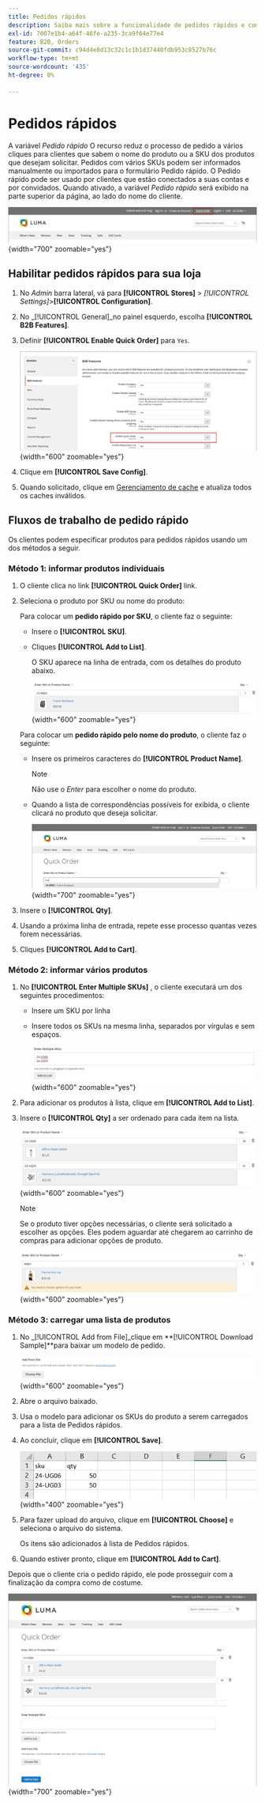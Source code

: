 ```yaml
---
title: Pedidos rápidos
description: Saiba mais sobre a funcionalidade de pedidos rápidos e como habilitá-la para seus clientes.
exl-id: 7007e1b4-a64f-46fe-a235-3ca9f64e77e4
feature: B2B, Orders
source-git-commit: c94d4e8d13c32c1c1b1d37440fdb953c8527b76c
workflow-type: tm+mt
source-wordcount: '435'
ht-degree: 0%

---
```


# Pedidos rápidos

A variável _Pedido rápido_ O recurso reduz o processo de pedido a vários cliques para clientes que sabem o nome do produto ou a SKU dos produtos que desejam solicitar. Pedidos com vários SKUs podem ser informados manualmente ou importados para o formulário Pedido rápido. O Pedido rápido pode ser usado por clientes que estão conectados a suas contas e por convidados. Quando ativado, a variável _Pedido rápido_ será exibido na parte superior da página, ao lado do nome do cliente.

![Link de pedido rápido](./assets/quick-order-link.png){width="700" zoomable="yes"}

## Habilitar pedidos rápidos para sua loja

1. No _Admin_ barra lateral, vá para **[!UICONTROL Stores]** > _[!UICONTROL Settings]_>**[!UICONTROL Configuration]**.

1. No _[!UICONTROL General]_no painel esquerdo, escolha **[!UICONTROL B2B Features]**.

1. Definir **[!UICONTROL Enable Quick Order]** para `Yes`.

   ![Habilitar Pedido Rápido](./assets/quick-orders-config.png){width="600" zoomable="yes"}

1. Clique em **[!UICONTROL Save Config]**.

1. Quando solicitado, clique em [Gerenciamento de cache](../systems/cache-management.md) e atualiza todos os caches inválidos.

## Fluxos de trabalho de pedido rápido

Os clientes podem especificar produtos para pedidos rápidos usando um dos métodos a seguir.

### Método 1: informar produtos individuais

1. O cliente clica no link **[!UICONTROL Quick Order]** link.

1. Seleciona o produto por SKU ou nome do produto:

   Para colocar um **pedido rápido por SKU**, o cliente faz o seguinte:

   - Insere o **[!UICONTROL SKU]**.

   - Cliques **[!UICONTROL Add to List]**.

     O SKU aparece na linha de entrada, com os detalhes do produto abaixo.

     ![Detalhes do pedido rápido](./assets/quick-order-product-detail.png){width="600" zoomable="yes"}

   Para colocar um **pedido rápido pelo nome do produto**, o cliente faz o seguinte:

   - Insere os primeiros caracteres do **[!UICONTROL Product Name]**.

     >[!NOTE]
     >
     >Não use o _Enter_ para escolher o nome do produto.

   - Quando a lista de correspondências possíveis for exibida, o cliente clicará no produto que deseja solicitar.

     ![Clique para escolher o nome do produto](./assets/quick-order-product-name.png){width="700" zoomable="yes"}

1. Insere o **[!UICONTROL Qty]**.

1. Usando a próxima linha de entrada, repete esse processo quantas vezes forem necessárias.

1. Cliques **[!UICONTROL Add to Cart]**.

### Método 2: informar vários produtos

1. No **[!UICONTROL Enter Multiple SKUs]** , o cliente executará um dos seguintes procedimentos:

   - Insere um SKU por linha

   - Insere todos os SKUs na mesma linha, separados por vírgulas e sem espaços.

     ![Inserir vários SKUs](./assets/quick-order-skus.png){width="600" zoomable="yes"}

1. Para adicionar os produtos à lista, clique em **[!UICONTROL Add to List]**.

1. Insere o **[!UICONTROL Qty]** a ser ordenado para cada item na lista.

   ![Lista de pedidos rápidos](./assets/quick-order-skus-detail.png){width="600" zoomable="yes"}

   >[!NOTE]
   >
   >Se o produto tiver opções necessárias, o cliente será solicitado a escolher as opções. Eles podem aguardar até chegarem ao carrinho de compras para adicionar opções de produto.

   ![Escolher opções](./assets/quick-order-skus-product-options.png){width="600" zoomable="yes"}

### Método 3: carregar uma lista de produtos

1. No _[!UICONTROL Add from File]_clique em **[!UICONTROL Download Sample]**para baixar um modelo de pedido.

   ![Adicionar do arquivo](./assets/quick-order-skus-add-from-file.png){width="600" zoomable="yes"}

1. Abre o arquivo baixado.

1. Usa o modelo para adicionar os SKUs do produto a serem carregados para a lista de Pedidos rápidos.

1. Ao concluir, clique em **[!UICONTROL Save]**.

   ![SKUs a serem carregadas](./assets/quick-order-skus-add-from-file-sample.png){width="400" zoomable="yes"}

1. Para fazer upload do arquivo, clique em **[!UICONTROL Choose]** e seleciona o arquivo do sistema.

   Os itens são adicionados à lista de Pedidos rápidos.

1. Quando estiver pronto, clique em **[!UICONTROL Add to Cart]**.

Depois que o cliente cria o pedido rápido, ele pode prosseguir com a finalização da compra como de costume.

![Pedido rápido](./assets/quick-order-add-to-cart.png){width="700" zoomable="yes"}
